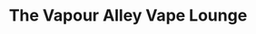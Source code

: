 ---
title: "The Vapour Alley Vape Lounge"
url: /bongabon/the-vapour-alley-vape-lounge/
shop: e-cigarette
---